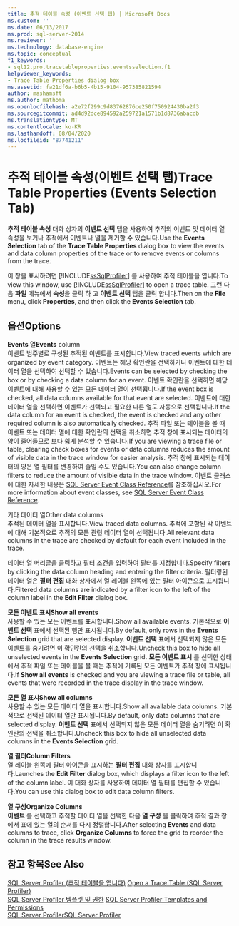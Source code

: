 ```yaml
---
title: 추적 테이블 속성 (이벤트 선택 탭) | Microsoft Docs
ms.custom: ''
ms.date: 06/13/2017
ms.prod: sql-server-2014
ms.reviewer: ''
ms.technology: database-engine
ms.topic: conceptual
f1_keywords:
- sql12.pro.tracetableproperties.eventsselection.f1
helpviewer_keywords:
- Trace Table Properties dialog box
ms.assetid: fa21df6a-b6b5-4b15-9104-957385821594
author: mashamsft
ms.author: mathoma
ms.openlocfilehash: a2e72f299c9d83762876ce250f750924430ba2f3
ms.sourcegitcommit: ad4d92dce894592a259721a1571b1d8736abacdb
ms.translationtype: MT
ms.contentlocale: ko-KR
ms.lasthandoff: 08/04/2020
ms.locfileid: "87741211"
---
```

# <a name="trace-table-properties-events-selection-tab"></a><span data-ttu-id="791e9-102">추적 테이블 속성(이벤트 선택 탭)</span><span class="sxs-lookup"><span data-stu-id="791e9-102">Trace Table Properties (Events Selection Tab)</span></span>
  <span data-ttu-id="791e9-103">**추적 테이블 속성** 대화 상자의 **이벤트 선택** 탭을 사용하여 추적의 이벤트 및 데이터 열 속성을 보거나 추적에서 이벤트나 열을 제거할 수 있습니다.</span><span class="sxs-lookup"><span data-stu-id="791e9-103">Use the **Events Selection** tab of the **Trace Table Properties** dialog box to view the events and data column properties of the trace or to remove events or columns from the trace.</span></span>  
  
 <span data-ttu-id="791e9-104">이 창을 표시하려면 [!INCLUDE[ssSqlProfiler](../includes/sssqlprofiler-md.md)] 를 사용하여 추적 테이블을 엽니다.</span><span class="sxs-lookup"><span data-stu-id="791e9-104">To view this window, use [!INCLUDE[ssSqlProfiler](../includes/sssqlprofiler-md.md)] to open a trace table.</span></span> <span data-ttu-id="791e9-105">그런 다음 **파일** 메뉴에서 **속성**을 클릭 하 고 **이벤트 선택** 탭을 클릭 합니다.</span><span class="sxs-lookup"><span data-stu-id="791e9-105">Then on the **File** menu, click **Properties**, and then click the **Events Selection** tab.</span></span>  
  
## <a name="options"></a><span data-ttu-id="791e9-106">옵션</span><span class="sxs-lookup"><span data-stu-id="791e9-106">Options</span></span>  
 <span data-ttu-id="791e9-107">**Events** 열</span><span class="sxs-lookup"><span data-stu-id="791e9-107">**Events** column</span></span>  
 <span data-ttu-id="791e9-108">이벤트 범주별로 구성된 추적된 이벤트를 표시합니다.</span><span class="sxs-lookup"><span data-stu-id="791e9-108">View traced events which are organized by event category.</span></span> <span data-ttu-id="791e9-109">이벤트는 해당 확인란을 선택하거나 이벤트에 대한 데이터 열을 선택하여 선택할 수 있습니다.</span><span class="sxs-lookup"><span data-stu-id="791e9-109">Events can be selected by checking the box or by checking a data column for an event.</span></span> <span data-ttu-id="791e9-110">이벤트 확인란을 선택하면 해당 이벤트에 대해 사용할 수 있는 모든 데이터 열이 선택됩니다.</span><span class="sxs-lookup"><span data-stu-id="791e9-110">If the event box is checked, all data columns available for that event are selected.</span></span> <span data-ttu-id="791e9-111">이벤트에 대한 데이터 열을 선택하면 이벤트가 선택되고 필요한 다른 열도 자동으로 선택됩니다.</span><span class="sxs-lookup"><span data-stu-id="791e9-111">If the data column for an event is checked, the event is checked and any other required column is also automatically checked.</span></span> <span data-ttu-id="791e9-112">추적 파일 또는 테이블을 볼 때 이벤트 또는 데이터 열에 대한 확인란의 선택을 취소하면 추적 창에 표시되는 데이터의 양이 줄어들므로 보다 쉽게 분석할 수 있습니다.</span><span class="sxs-lookup"><span data-stu-id="791e9-112">If you are viewing a trace file or table, clearing check boxes for events or data columns reduces the amount of visible data in the trace window for easier analysis.</span></span> <span data-ttu-id="791e9-113">추적 창에 표시되는 데이터의 양은 열 필터를 변경하여 줄일 수도 있습니다.</span><span class="sxs-lookup"><span data-stu-id="791e9-113">You can also change column filters to reduce the amount of visible data in the trace window.</span></span> <span data-ttu-id="791e9-114">이벤트 클래스에 대한 자세한 내용은 [SQL Server Event Class Reference](../relational-databases/event-classes/sql-server-event-class-reference.md)를 참조하십시오.</span><span class="sxs-lookup"><span data-stu-id="791e9-114">For more information about event classes, see [SQL Server Event Class Reference](../relational-databases/event-classes/sql-server-event-class-reference.md).</span></span>  
  
 <span data-ttu-id="791e9-115">기타 데이터 열</span><span class="sxs-lookup"><span data-stu-id="791e9-115">Other data columns</span></span>  
 <span data-ttu-id="791e9-116">추적된 데이터 열을 표시합니다.</span><span class="sxs-lookup"><span data-stu-id="791e9-116">View traced data columns.</span></span> <span data-ttu-id="791e9-117">추적에 포함된 각 이벤트에 대해 기본적으로 추적의 모든 관련 데이터 열이 선택됩니다.</span><span class="sxs-lookup"><span data-stu-id="791e9-117">All relevant data columns in the trace are checked by default for each event included in the trace.</span></span>  
  
 <span data-ttu-id="791e9-118">데이터 열 머리글을 클릭하고 필터 조건을 입력하여 필터를 지정합니다.</span><span class="sxs-lookup"><span data-stu-id="791e9-118">Specify filters by clicking the data column heading and entering the filter criteria.</span></span> <span data-ttu-id="791e9-119">필터링된 데이터 열은 **필터 편집** 대화 상자에서 열 레이블 왼쪽에 있는 필터 아이콘으로 표시됩니다.</span><span class="sxs-lookup"><span data-stu-id="791e9-119">Filtered data columns are indicated by a filter icon to the left of the column label in the **Edit Filter** dialog box.</span></span>  
  
 <span data-ttu-id="791e9-120">**모든 이벤트 표시**</span><span class="sxs-lookup"><span data-stu-id="791e9-120">**Show all events**</span></span>  
 <span data-ttu-id="791e9-121">사용할 수 있는 모든 이벤트를 표시합니다.</span><span class="sxs-lookup"><span data-stu-id="791e9-121">Show all available events.</span></span> <span data-ttu-id="791e9-122">기본적으로 **이벤트 선택** 표에서 선택된 행만 표시됩니다.</span><span class="sxs-lookup"><span data-stu-id="791e9-122">By default, only rows in the **Events Selection** grid that are selected display.</span></span> <span data-ttu-id="791e9-123">**이벤트 선택** 표에서 선택되지 않은 모든 이벤트를 숨기려면 이 확인란의 선택을 취소합니다.</span><span class="sxs-lookup"><span data-stu-id="791e9-123">Uncheck this box to hide all unselected events in the **Events Selection** grid.</span></span> <span data-ttu-id="791e9-124">**모든 이벤트 표시** 를 선택한 상태에서 추적 파일 또는 테이블을 볼 때는 추적에 기록된 모든 이벤트가 추적 창에 표시됩니다.</span><span class="sxs-lookup"><span data-stu-id="791e9-124">If **Show all events** is checked and you are viewing a trace file or table, all events that were recorded in the trace display in the trace window.</span></span>  
  
 <span data-ttu-id="791e9-125">**모든 열 표시**</span><span class="sxs-lookup"><span data-stu-id="791e9-125">**Show all columns**</span></span>  
 <span data-ttu-id="791e9-126">사용할 수 있는 모든 데이터 열을 표시합니다.</span><span class="sxs-lookup"><span data-stu-id="791e9-126">Show all available data columns.</span></span> <span data-ttu-id="791e9-127">기본적으로 선택된 데이터 열만 표시됩니다.</span><span class="sxs-lookup"><span data-stu-id="791e9-127">By default, only data columns that are selected display.</span></span> <span data-ttu-id="791e9-128">**이벤트 선택** 표에서 선택되지 않은 모든 데이터 열을 숨기려면 이 확인란의 선택을 취소합니다.</span><span class="sxs-lookup"><span data-stu-id="791e9-128">Uncheck this box to hide all unselected data columns in the **Events Selection** grid.</span></span>  
  
 <span data-ttu-id="791e9-129">**열 필터**</span><span class="sxs-lookup"><span data-stu-id="791e9-129">**Column Filters**</span></span>  
 <span data-ttu-id="791e9-130">열 레이블 왼쪽에 필터 아이콘을 표시하는 **필터 편집** 대화 상자를 표시합니다.</span><span class="sxs-lookup"><span data-stu-id="791e9-130">Launches the **Edit Filter** dialog box, which displays a filter icon to the left of the column label.</span></span> <span data-ttu-id="791e9-131">이 대화 상자를 사용하여 데이터 열 필터를 편집할 수 있습니다.</span><span class="sxs-lookup"><span data-stu-id="791e9-131">You can use this dialog box to edit data column filters.</span></span>  
  
 <span data-ttu-id="791e9-132">**열 구성**</span><span class="sxs-lookup"><span data-stu-id="791e9-132">**Organize Columns**</span></span>  
 <span data-ttu-id="791e9-133">**이벤트** 를 선택하고 추적할 데이터 열을 선택한 다음 **열 구성** 을 클릭하여 추적 결과 창에서 표에 있는 열의 순서를 다시 정렬합니다.</span><span class="sxs-lookup"><span data-stu-id="791e9-133">After selecting **Events** and data columns to trace, click **Organize Columns** to force the grid to reorder the column in the trace results window.</span></span>  
  
## <a name="see-also"></a><span data-ttu-id="791e9-134">참고 항목</span><span class="sxs-lookup"><span data-stu-id="791e9-134">See Also</span></span>  
 <span data-ttu-id="791e9-135">[SQL Server Profiler &#40;추적 테이블을 엽니다&#41;](../tools/sql-server-profiler/open-a-trace-table-sql-server-profiler.md) </span><span class="sxs-lookup"><span data-stu-id="791e9-135">[Open a Trace Table &#40;SQL Server Profiler&#41;](../tools/sql-server-profiler/open-a-trace-table-sql-server-profiler.md) </span></span>  
 <span data-ttu-id="791e9-136">[SQL Server Profiler 템플릿 및 권한](../tools/sql-server-profiler/sql-server-profiler-templates-and-permissions.md) </span><span class="sxs-lookup"><span data-stu-id="791e9-136">[SQL Server Profiler Templates and Permissions](../tools/sql-server-profiler/sql-server-profiler-templates-and-permissions.md) </span></span>  
 [<span data-ttu-id="791e9-137">SQL Server Profiler</span><span class="sxs-lookup"><span data-stu-id="791e9-137">SQL Server Profiler</span></span>](../tools/sql-server-profiler/sql-server-profiler.md)  
  
  

